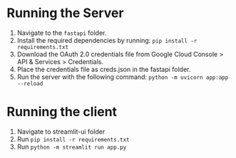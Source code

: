# Running the Server

1. Navigate to the `fastapi` folder.
2. Install the required dependencies by running: `pip install -r requirements.txt`
3. Download the OAuth 2.0 credentials file from Google Cloud Console > API & Services > Credentials.
4. Place the credentials file as creds.json in the fastapi folder.
5. Run the server with the following command: `python -m uvicorn app:app --reload`


# Running the client

1. Navigate to streamlit-ui folder 
2. Run `pip install -r requirements.txt`
3. Run `python -m streamlit run app.py`

